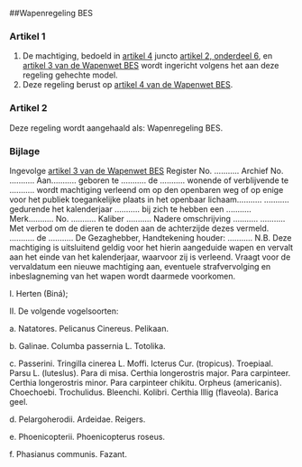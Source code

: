 <meta http-equiv='Content-Type' content='text/html; charset=utf-8' />

##Wapenregeling BES

### Artikel  1  

1.  De machtiging, bedoeld in [artikel 4](../../../../wet-BES/wapenwet/bes/BWBR0028756/README.md) juncto [artikel 2, onderdeel 6](../../../../wet-BES/wapenwet/bes/BWBR0028756/README.md), en [artikel 3 van de Wapenwet BES](../../../../wet-BES/wapenwet/bes/BWBR0028756/README.md) wordt ingericht volgens het aan deze regeling gehechte model.   
2.  Deze regeling berust op [artikel 4 van de Wapenwet BES](../../../../wet-BES/wapenwet/bes/BWBR0028756/README.md).  

### Artikel  2  

Deze regeling wordt aangehaald als: Wapenregeling BES. 

### Bijlage  

Ingevolge [artikel 3 van de Wapenwet BES](../../../../wet-BES/wapenwet/bes/BWBR0028756/README.md) Register No. ........... Archief No. ........... Aan........... geboren te ........... de ........... wonende of verblijvende te ........... wordt machtiging verleend om op den openbaren weg of op enige voor het publiek toegankelijke plaats in het openbaar lichaam........... ........... gedurende het kalenderjaar ........... bij zich te hebben een ........... Merk........... No. ........... Kaliber ........... Nadere omschrijving ........... ........... Met verbod om de dieren te doden aan de achterzijde dezes vermeld. ........... de ........... De Gezaghebber, Handtekening houder: ........... N.B. Deze machtiging is uitsluitend geldig voor het hierin aangeduide wapen en vervalt aan het einde van het kalenderjaar, waarvoor zij is verleend. Vraagt voor de vervaldatum een nieuwe machtiging aan, eventuele strafvervolging en inbeslagneming van het wapen wordt daarmede voorkomen. 

I. Herten (Biná);  

II. De volgende vogelsoorten: 

a. Natatores. Pelicanus Cinereus. Pelikaan.  

b. Galinae. Columba passernia L. Totolika.  

c. Passerini. Tringilla cinerea L. Moffi. Icterus Cur. (tropicus). Troepiaal. Parsu L. (luteslus). Para di misa. Certhia longerostris major. Para carpinteer. Certhia longerostris minor. Para carpinteer chikitu. Orpheus (americanis). Choechoebi. Trochulidus. Bleenchi. Kolibri. Certhia Illig (flaveola). Barica geel.    

d. Pelargoherodii. Ardeidae. Reigers.  

e. Phoenicopterii. Phoenicopterus roseus.  

f. Phasianus communis. Fazant.   
